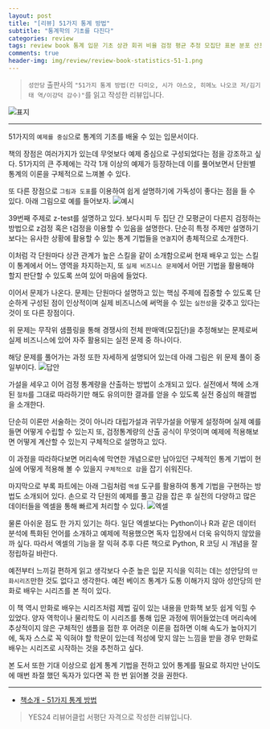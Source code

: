 ```yaml
---  
layout: post  
title: "[리뷰] 51가지 통계 방법"  
subtitle: "통계학의 기초를 다진다"  
categories: review  
tags: review book 통계 입문 기초 상관 회귀 비율 검정 평균 추정 모집단 표본 분포 산포도 대표값      
comments: true  
header-img: img/review/review-book-statistics-51-1.png
---  
```

  
> `성안당` 출판사의 `"51가지 통계 방법(칸 다미오, 시가 야스오, 히메노 나오코 저/김기태 역/이강덕 감수)"`를 읽고 작성한 리뷰입니다.  

![표지](https://theorydb.github.io/assets/img/review/review-book-statistics-51-1.png)  

---

51가지의 `예제를 중심`으로 통계의 기초를 배울 수 있는 입문서이다. 

책의 장점은 여러가지가 있는데 무엇보다 예제 중심으로 구성되었다는 점을 강조하고 싶다. 51가지의 큰 주제에는 각각 1개 이상의 예제가 등장하는데 이를 풀어보면서 단원별 통계의 이론을 구체적으로 느껴볼 수 있다.

또 다른 장점으로 `그림과 도표`를 이용하여 쉽게 설명하기에 가독성이 좋다는 점을 들 수 있다. 아래 그림으로 예를 들어보자.
![예시](https://theorydb.github.io/assets/img/review/review-book-statistics-51-2.png)  

39번째 주제로 z-test를 설명하고 있다. 보다시피 두 집단 간 모평균이 다른지 검정하는 방법으로 z검정 혹은 t검정을 이용할 수 있음을 설명한다. 단순히 특정 주제만 설명하기보다는 유사한 상황에 활용할 수 있는 통계 기법들을 `연결`지어 총체적으로 소개한다. 

이처럼 각 단원마다 상관 관계가 높은 스킬을 같이 소개함으로써 현재 배우고 있는 스킬이 통계에서 어느 영역을 차지하는지, 또 `실제 비즈니스 문제`에서 어떤 기법을 활용해야 할지 판단할 수 있도록 쓰여 있어 마음에 들었다. 

이어서 문제가 나온다. 문제는 단원마다 설명하고 있는 핵심 주제에 집중할 수 있도록 단순하게 구성된 점이 인상적이며 실제 비즈니스에 써먹을 수 있는 `실전성`을 갖추고 있다는 것이 또 다른 장점이다. 

위 문제는 무작위 샘플링을 통해 경쟁사의 전체 판매액(모집단)을 추정해보는 문제로써 실제 비즈니스에 있어 자주 활용되는 실전 문제 중 하나이다.

해당 문제를 풀어가는 과정 또한 자세하게 설명되어 있는데 아래 그림은 위 문제 풀이 중 일부이다. 
![답안](https://theorydb.github.io/assets/img/review/review-book-statistics-51-3.png)  

가설을 세우고 이어 검정 통계량을 산출하는 방법이 소개되고 있다. 실전에서 책에 소개된 `절차`를 그대로 따라하기만 해도 유의미한 결과를 얻을 수 있도록 실전 중심의 해결법을 소개한다. 

단순히 이론만 서술하는 것이 아니라 대립가설과 귀무가설을 어떻게 설정하며 실제 예를 들면 어떻게 수립할 수 있는지 또, 검정통계량의 산출 공식이 무엇이며 예제에 적용해보면 어떻게 계산할 수 있는지 구체적으로 설명하고 있다. 

이 과정을 따라하다보면 머리속에 막연한 개념으로만 남아있던 구체적인 통계 기법이 현실에 어떻게 적용해 볼 수 있을지 `구체적으로 감`을 잡기 쉬워진다.

마지막으로 부록 파트에는 아래 그림처럼 `엑셀` 도구를 활용하여 통계 기법을 구현하는 방법도 소개되어 있다. 손으로 각 단원의 예제를 풀고 감을 잡은 후 실전의 다양하고 많은 데이터들을 엑셀을 통해 빠르게 처리할 수 있다. 
![엑셀](https://theorydb.github.io/assets/img/review/review-book-statistics-51-4.png)  

물론 아쉬운 점도 한 가지 있기는 하다. 일단 엑셀보다는 Python이나 R과 같은 데이터 분석에 특화된 언어를 소개하고 예제에 적용했으면 독자 입장에서 더욱 유익하지 않았을까 싶다. 따라서 엑셀의 기능을 잘 익혀 추후 다른 책으로 Python, R 코딩 시 개념을 잘 정립하길 바란다.

예전부터 느끼길 편하게 읽고 생각보다 수준 높은 입문 지식을 익히는 데는 성안당의 `만화시리즈`만한 것도 없다고 생각한다. 예전 베이즈 통계가 도통 이해가지 않아 성안당의 만화로 배우는 시리즈를 본 적이 있다. 

이 책 역시 만화로 배우는 시리즈처럼 제법 깊이 있는 내용을 만화책 보듯 쉽게 익힐 수 있었다. 양자 역학이나 물리학도 이 시리즈를 통해 입문 과정에 뛰어들었는데 머리속에 추상적이지 않은 구체적인 샘플을 접한 후 어려운 이론을 접하면 이해 속도가 높아지기에, 독자 스스로 꼭 익혀야 할 학문이 있는데 적성에 맞지 않는 느낌을 받을 경우 만화로 배우는 시리즈로 시작하는 것을 추천하고 싶다. 

본 도서 또한 기대 이상으로 쉽게 통계 기법을 전하고 있어 통계를 필요로 하지만 난이도에 매번 좌절 했던 독자가 있다면 꼭 한 번 읽어볼 것을 권한다.

---

* [책소개 - 51가지 통계 방법](http://www.yes24.com/Product/Goods/102169589)

> YES24 리뷰어클럽 서평단 자격으로 작성한 리뷰입니다.